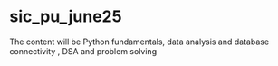 # sic_pu_june25
The content will be Python fundamentals, data analysis and database connectivity , DSA and problem solving
